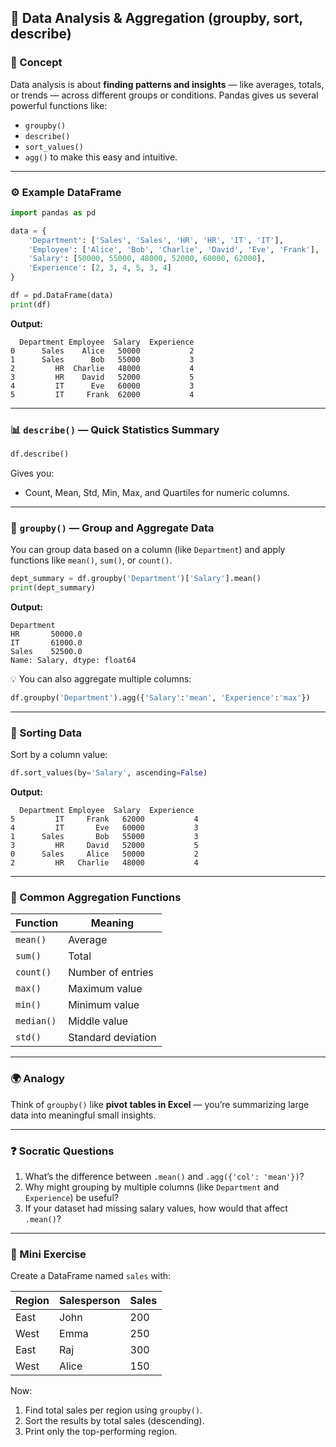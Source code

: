 ## 🧩  Data Analysis & Aggregation (groupby, sort, describe)

### 🧠 Concept

Data analysis is about **finding patterns and insights** — like averages, totals, or trends — across different groups or conditions.
Pandas gives us several powerful functions like:

* `groupby()`
* `describe()`
* `sort_values()`
* `agg()`
  to make this easy and intuitive.

---

### ⚙️ Example DataFrame

```python
import pandas as pd

data = {
    'Department': ['Sales', 'Sales', 'HR', 'HR', 'IT', 'IT'],
    'Employee': ['Alice', 'Bob', 'Charlie', 'David', 'Eve', 'Frank'],
    'Salary': [50000, 55000, 48000, 52000, 60000, 62000],
    'Experience': [2, 3, 4, 5, 3, 4]
}

df = pd.DataFrame(data)
print(df)
```

**Output:**

```
  Department Employee  Salary  Experience
0      Sales    Alice   50000           2
1      Sales      Bob   55000           3
2         HR  Charlie   48000           4
3         HR    David   52000           5
4         IT      Eve   60000           3
5         IT     Frank  62000           4
```

---

### 📊 `describe()` — Quick Statistics Summary

```python
df.describe()
```

Gives you:

* Count, Mean, Std, Min, Max, and Quartiles for numeric columns.

---

### 🧮 `groupby()` — Group and Aggregate Data

You can group data based on a column (like `Department`) and apply functions like `mean()`, `sum()`, or `count()`.

```python
dept_summary = df.groupby('Department')['Salary'].mean()
print(dept_summary)
```

**Output:**

```
Department
HR       50000.0
IT       61000.0
Sales    52500.0
Name: Salary, dtype: float64
```

💡 You can also aggregate multiple columns:

```python
df.groupby('Department').agg({'Salary':'mean', 'Experience':'max'})
```

---

### 🧭 Sorting Data

Sort by a column value:

```python
df.sort_values(by='Salary', ascending=False)
```

**Output:**

```
  Department Employee  Salary  Experience
5         IT     Frank   62000           4
4         IT       Eve   60000           3
1      Sales       Bob   55000           3
3         HR     David   52000           5
0      Sales     Alice   50000           2
2         HR   Charlie   48000           4
```

---

### 🧰 Common Aggregation Functions

| Function   | Meaning            |
| ---------- | ------------------ |
| `mean()`   | Average            |
| `sum()`    | Total              |
| `count()`  | Number of entries  |
| `max()`    | Maximum value      |
| `min()`    | Minimum value      |
| `median()` | Middle value       |
| `std()`    | Standard deviation |

---

### 🌍 Analogy

Think of `groupby()` like **pivot tables in Excel** —
you’re summarizing large data into meaningful small insights.

---

### ❓ Socratic Questions

1. What’s the difference between `.mean()` and `.agg({'col': 'mean'})`?
2. Why might grouping by multiple columns (like `Department` and `Experience`) be useful?
3. If your dataset had missing salary values, how would that affect `.mean()`?

---

### 💪 Mini Exercise

Create a DataFrame named `sales` with:

| Region | Salesperson | Sales |
| ------ | ----------- | ----- |
| East   | John        | 200   |
| West   | Emma        | 250   |
| East   | Raj         | 300   |
| West   | Alice       | 150   |

Now:

1. Find total sales per region using `groupby()`.
2. Sort the results by total sales (descending).
3. Print only the top-performing region.
